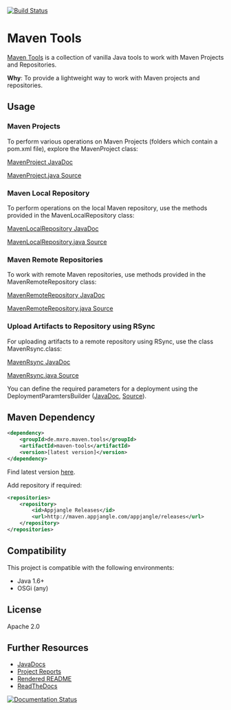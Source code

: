 [![Build Status](https://travis-ci.org/mxro/maven-tools.svg?branch=master)](https://travis-ci.org/mxro/maven-tools)

# Maven Tools

[Maven Tools](https://github.com/mxro/maven-tools) is a collection of vanilla Java tools to work with Maven Projects and Repositories.

**Why**: To provide a lightweight way to work with Maven projects and repositories.  

## Usage

### Maven Projects

To perform various operations on Maven Projects (folders which contain a pom.xml file), explore the MavenProject class:

[MavenProject JavaDoc](http://modules.appjangle.com/maven-tools/latest/apidocs/de/mxro/maven/tools/MavenProject.html)

[MavenProject.java Source](http://modules.appjangle.com/maven-tools/latest/xref/de/mxro/maven/tools/MavenProject.html)

### Maven Local Repository

To perform operations on the local Maven repository, use the methods provided in the MavenLocalRepository class:

[MavenLocalRepository JavaDoc](http://modules.appjangle.com/maven-tools/latest/apidocs/de/mxro/maven/tools/MavenLocalRepository.html)

[MavenLocalRepository.java Source](http://modules.appjangle.com/maven-tools/latest/xref/de/mxro/maven/tools/MavenLocalRepository.html)

### Maven Remote Repositories

To work with remote Maven repositories, use methods provided in the MavenRemoteRepository class:

[MavenRemoteRepository JavaDoc](http://modules.appjangle.com/maven-tools/latest/apidocs/de/mxro/maven/tools/MavenRemoteRepository.html)

[MavenRemoteRepository.java Source](http://modules.appjangle.com/maven-tools/latest/xref/de/mxro/maven/tools/MavenRemoteRepository.html)

### Upload Artifacts to Repository using RSync

For uploading artifacts to a remote repository using RSync, use the class MavenRsync.class:

[MavenRsync JavaDoc](http://modules.appjangle.com/maven-tools/latest/apidocs/de/mxro/maven/tools/deploy/MavenRsync.html)

[MavenRsync.java Source](http://modules.appjangle.com/maven-tools/latest/xref/de/mxro/maven/tools/deploy/MavenRsync.html)

You can define the required parameters for a deployment using the DeploymentParamtersBuilder 
([JavaDoc](http://modules.appjangle.com/maven-tools/latest/apidocs/de/mxro/maven/tools/deploy/DeploymentParametersBuilder.html), 
[Source](http://modules.appjangle.com/maven-tools/latest/xref/de/mxro/maven/tools/deploy/DeploymentParametersBuilder.html)).

## Maven Dependency

```xml
<dependency>
    <groupId>de.mxro.maven.tools</groupId>
	<artifactId>maven-tools</artifactId>
	<version>[latest version]</version>
</dependency>
```

Find latest version [here](http://modules.appjangle.com/maven-tools/latest/project-summary.html).

Add repository if required:

```xml
<repositories>
	<repository>
		<id>Appjangle Releases</id>
		<url>http://maven.appjangle.com/appjangle/releases</url>
	</repository>
</repositories>
```

## Compatibility

This project is compatible with the following environments:

- Java 1.6+
- OSGi (any)

## License

Apache 2.0

## Further Resources

- [JavaDocs](http://modules.appjangle.com/maven-tools/latest/apidocs/)
- [Project Reports](http://modules.appjangle.com/maven-tools/latest/project-reports.html)
- [Rendered README](http://documentup.com/mxro/maven-tools)
- [ReadTheDocs](http://maven-tools.rtfd.org/)

[![Documentation Status](https://readthedocs.org/projects/async-log/badge/?version=latest)](https://readthedocs.org/projects/maven-tools/?badge=latest)
